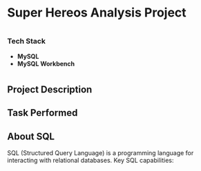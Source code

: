 
<h1>Super Hereos Analysis Project</h1>
<h1></h1>

<h3>Tech Stack</h3>
 
  - <b>MySQL</b>
  - <b>MySQL Workbench</b>

<h1></h1>


<h2>Project Description</h2>


<h2>Task Performed</h2>


<h2>About SQL</h2>

SQL (Structured Query Language) is a programming language for interacting with relational databases. Key SQL capabilities:


